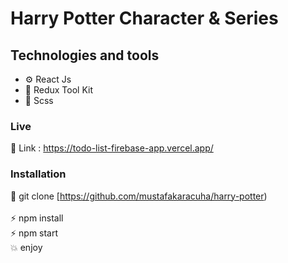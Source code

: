 
# Harry Potter Character & Series

## Technologies and tools

- ⚙️ React Js 
- 💾 Redux Tool Kit
- 🎨 Scss

### Live

🔗 Link : https://todo-list-firebase-app.vercel.app/

### Installation

🔗 git clone [https://github.com/mustafakaracuha/harry-potter)
<br/>
<br/>
⚡️  npm install <br/>
⚡️  npm start <br/>
💥 enjoy 
